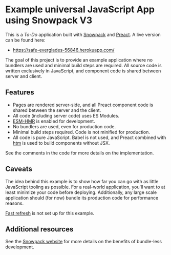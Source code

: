 # Example universal JavaScript App using Snowpack V3

This is a *To-Do* application built with [Snowpack](https://github.com/pikapkg/snowpack) and [Preact](https://preactjs.com/). A live version can be found here: 

* https://safe-everglades-56846.herokuapp.com/


The goal of this project is to provide an example application where no bundlers are used and minimal build steps are required. All source code is written exclusively in JavaScript, and component code is shared between server and client. 

## Features

* Pages are rendered server-side, and all Preact component code is shared between the server and the client.
* All code (including server code) uses ES Modules.
* [ESM-HMR](https://github.com/snowpackjs/esm-hmr) is enabled for development.
* No bundlers are used, even for production code.
* Minimal build steps required. Code is not minified for production.
* All code is pure JavaScript. Babel is not used, and Preact combined with [htm](https://github.com/developit/htm) is used to build components without JSX.

See the comments in the code for more details on the implementation.

## Caveats

The idea behind this example is to show how far you can go with as little JavaScript tooling as possible. For a real-world application, you'll want to at least minimize your code before deploying. Additionally, any large scale application should (for now) bundle its production code for performance reasons.

[Fast refresh](https://www.snowpack.dev/concepts/hot-module-replacement) is not set up for this example.

## Additional resources 

See the [Snowpack website](https://www.snowpack.dev/) for more details on the benefits of bundle-less development.
